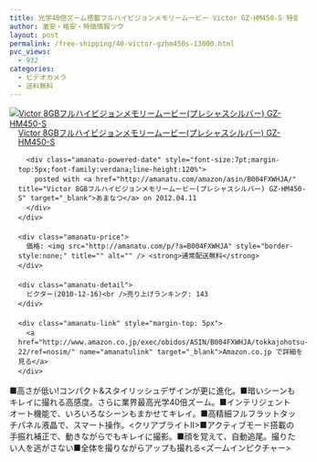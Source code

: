 ```yaml
---
title: 光学40倍ズーム搭載フルハイビジョンメモリームービー Victor GZ-HM450-S 特価13000円台！送料無料！
author: 激安・格安・特価情報ツウ
layout: post
permalink: /free-shipping/40-victor-gzhm450s-13000.html
pvc_views:
  - 932
categories:
  - ビデオカメラ
  - 送料無料
---
```

<div class="amanatu-box" style="margin-bottom:0px;">
  <div class="amanatu-image" style="float:left;">
    <a href="http://www.amazon.co.jp/exec/obidos/ASIN/B004FXWHJA/tokkajohotsu-22/ref=nosim/" name="amanatulink" target="_blank"><img src="http://i0.wp.com/ecx.images-amazon.com/images/I/41qTlGalTwL._SL160_.jpg?w=546" alt="Victor 8GBフルハイビジョンメモリームービー(プレシャスシルバー) GZ-HM450-S" style="border: none;" data-recalc-dims="1" /></a>
  </div>
  
  <div class="amanatu-info" style="float:left;margin-left:15px;line-height:120%">
    <div class="amanatu-name" style="margin-bottom:10px;line-height:120%">
      <a href="http://www.amazon.co.jp/exec/obidos/ASIN/B004FXWHJA/tokkajohotsu-22/ref=nosim/" name="amanatulink" target="_blank">Victor 8GBフルハイビジョンメモリームービー(プレシャスシルバー) GZ-HM450-S</a> 
      
      <div class="amanatu-powered-date" style="font-size:7pt;margin-top:5px;font-family:verdana;line-height:120%">
        posted with <a href="http://amanatu.com/amazon/asin/B004FXWHJA/" title="Victor 8GBフルハイビジョンメモリームービー(プレシャスシルバー) GZ-HM450-S" target="_blank">あまなつ</a> on 2012.04.11
      </div>
    </div>
    
    <div class="amanatu-price">
      価格: <img src="http://amanatu.com/p/?a=B004FXWHJA" style="border-style:none;" title="" alt="" /> <strong>通常配送無料</strong>
    </div>
    
    <div class="amanatu-detail">
      ビクター(2010-12-16)<br />売り上げランキング: 143
    </div>
    
    <div class="amanatu-link" style="margin-top: 5px">
      <a href="http://www.amazon.co.jp/exec/obidos/ASIN/B004FXWHJA/tokkajohotsu-22/ref=nosim/" name="amanatulink" target="_blank">Amazon.co.jp で詳細を見る</a>
    </div>
  </div>
  
  <div class="amanatu-footer" style="clear: left">
  </div>
</div>

<!--more-->

  
■高さが低い!コンパクト&#038;スタイリッシュデザインが更に進化。■暗いシーンもキレイに撮れる高感度。さらに業界最高光学40倍ズーム。■インテリジェントオート機能で、いろいろなシーンもまかせてキレイ。■高精細フルフラットタッチパネル液晶で、スマート操作。<クリアブライトII>■アクティブモード搭載の手振れ補正で、動きながらでもキレイに撮影。■顔を覚えて、自動追尾。撮りたい人を逃がさない■全体を撮りながらアップも撮れる<ズームインピクチャー>
